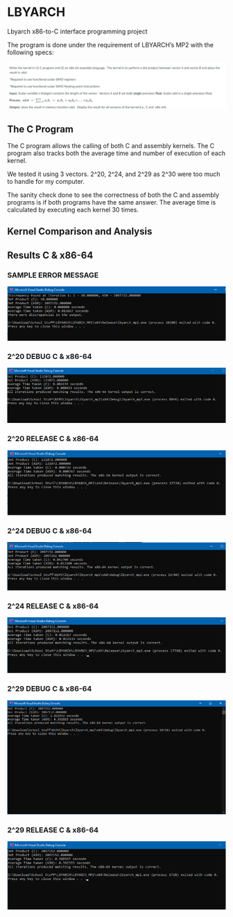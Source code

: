 # LBYARCH
Lbyarch x86-to-C interface programming project

The program is done under the requirement of LBYARCH’s MP2 with the following specs:

![lbyarch specs](PNGs/lbyarch%20specs.PNG)


## The C Program

The C program allows the calling of both C and assembly kernels. The C program also tracks both the average time and number of execution of each kernel. 

We tested it using 3 vectors. 2^20, 2^24, and 2^29 as 2^30 were too much to handle for my computer.

The sanity check done to see the correctness of both the C and assembly programs is if both programs have the same answer. The average time is calculated by executing each kernel 30 times.

## Kernel Comparison and Analysis




## Results C & x86-64 

### SAMPLE ERROR MESSAGE
![SAMPLE ERROR](PNGs/sample%20error.PNG)
### 2^20 DEBUG C & x86-64
![2^20 Debug](PNGs/2^20%20debug.PNG)
### 2^20 RELEASE C & x86-64
![2^20 Release](PNGs/2^20%20release.PNG)

### 2^24 DEBUG C & x86-64
![2^24 Debug](PNGs/2^24%20debug.PNG)
### 2^24 RELEASE C & x86-64
![2^24 Release](PNGs/2^24%20release.PNG)

### 2^29 DEBUG C & x86-64
![2^20 Debug](PNGs/2^29%20debug.PNG)
### 2^29 RELEASE C & x86-64
![2^29 Release](PNGs/2^29%20release.PNG)
